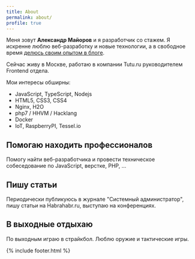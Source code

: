 ```yaml
---
title: About
permalink: about/
profile: true
---
```


Меня зовут **Александр Майоров** и я разработчик со стажем. Я искренне люблю веб-разработку и новые технологии, а в свободное время [делюсь своим опытом в блоге](https://medium.com/@frontman).

Сейчас живу в Москве, работаю в компании Tutu.ru руководителем Frontend отдела.

Мои интересы обширны:

- JavaScript, TypeScript, Nodejs
- HTML5, CSS3, CSS4
- Nginx, H2O
- php7 / HHVM / Hacklang
- Docker
- IoT, RaspberryPI, Tessel.io


## Помогаю находить профессионалов
Помогу найти веб-разработчика и провести техническое собеседование по JavaScript, верстке, PHP, ...

## Пишу статьи
Периодически публикуюсь в журнале "Системный администратор", пишу статьи на Habrahabr.ru, выступаю на конференциях.

## В выходные отдыхаю
По выходным играю в страйкбол. Люблю оружие и тактические игры.

{% include footer.html %}

